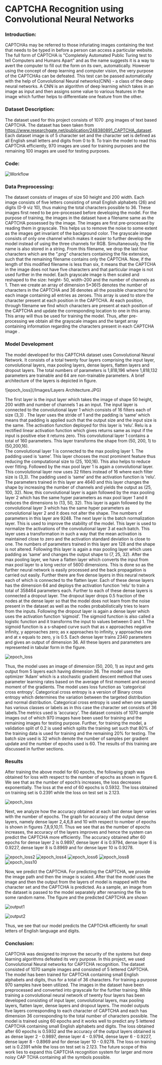 # CAPTCHA Recognition using Convolutional Neural Networks

### Introduction:
CAPTCHAs may be referred to those infuriating images containing the text that needs to be typed in before a person can access a particular website. The full form of CAPTCHA is "Completely Automated Public Turing test to tell Computers and Humans Apart" and as the name suggests it is a way to avert the computer to fill out the form on its own, automatically. However using the concept of deep learning and computer vision, the very purpose of the CAPTCHAs can be defeated. This test can be passed automatically with the help of Convolutional Neural networks(CNN) - a class of the deep neural networks. A CNN is an algorithm of deep learning which takes in an image as input and then assigns some value to various features in the image which further helps to differentiate one feature from the other.

### Dataset Description:
The dataset used for this project consists of 1070 .png images of text based CAPTCHA. The dataset has been taken from https://www.researchgate.net/publication/248380891_CAPTCHA_dataset. Each dataset image is of 5 character set and the character set is defined as all English small letters and digits from 0 to 9. To train the model to read this CAPTCHA efficiently, 970 images are used for training purposes and the remaining 100 images are used for testing purposes. 

### Code:
![Workflow](/Images/Workflow.JPG)

### Data Preprocessing:
The dataset consists of images of size 50 height and 200 width. Each image consists of five letters consisting of small English alphabets (26) and digits (0-9 viz 10), thus making the total characters possible to 36. These images first need to be pre-processed before developing the model. For the purpose of training, the images in the dataset have a filename same as the CAPTCHA possessed by the image.
The images are first pre-processed by reading them in grayscale. This helps us to remove the noise to some extent as the images get invariant of the background color. The grayscale image consists of only one channel which makes it easier to further develop the model instead of using the three channels for RGB. Simultaneously, the file name is also stored in a string. From this filename, we drop the last four characters which are the “.png” characters containing the file extension, such that the remaining filename contains only the CAPTCHA. Now, if the length of this modified filename is less than six, it means that the CAPTCHA in the image does not have five characters and that particular image is not used further in the model.
Each grayscale image is then scaled and reshaped to the size: height- 50, width-200 and the number of channels as 1. Then we create an array of dimension 5*36(5 denotes the number of characters in the CAPTCHA and 36 denotes all the possible characters) for each image containing all entries as zeroes. This array is used to store the character present at each position in the CAPTCHA. At each position, through filename we find which characters are present at each position of the CAPTCHA and update the corresponding location to one in this array. This array will thus be used for training the model.
Thus, after pre-processing we obtain all the grayscale images and the target array containing information regarding the characters present in each CAPTCHA image
.
### Model Development

The model developed for this CAPTCHA dataset uses Convolutional Neural Network. It consists of a total twenty four layers comprising the input layer, convolutional layers, max pooling layers, dense layers, flatten layers and dropout layers. The total numbers of parameters is 1,818,196 where 1,818,132 parameters are trainable and 64 are non-trainable parameters. A brief architecture of the layers is depicted in figure.

![epoch_loss](/Images/Layers Architecture.JPG)

The first layer is the input layer which takes the image of shape 50 height, 200 width and number of channels 1 as an input. The input layer is connected to the convolutional layer 1 which consists of 16 filters each of size (3,3) . The layer uses the stride of 1 and the padding is ‘same’ which means that padding is applied such that the output size and the input size is the same. The activation function deployed for this layer is ‘relu’. Relu is a rectified linear activation function which gives returns same as input if the input is positive else it returns zero. This convolutional layer 1 contains a total of 160 parameters. This layer transforms the shape from (50, 200, 1) to (50,200,16).  
The convolutional layer 1 is connected to the max pooling layer 1. The padding used is ‘same’. This layer chooses the most prominent feature thus reducing the computational size to (25, 100,16). This also helps to reduce over fitting. Followed by the max pool layer 1 is again a convolutional layer. This convolutional layer now uses 32 filters instead of 16 where each filter size is (3,3). The padding used is ‘same’ and the activation function is ‘relu’. The parameters trained in this layer are 4640 and this layer changes the shape by increasing the number of channels and yields the output as (25, 100, 32). Now, this convolutional layer is again followed by the max pooling layer 2 which has the same hyper parameters as max pool layer 1 and it reduces the dimensions to (13, 50, 32). This layer is again followed by the convolutional layer 3 which has the same hyper parameters as convolutional layer 2 and it does not alter the shape. The numbers of parameters in this layer are 9248.
The next layer is the batch normalization layer. This is used to improve the stability of the model. This layer is used to normalize the activations of the convolutional layer 3 at each batch. This layer uses a transformation in such a way that the mean activation is maintained close to zero and the activation standard deviation is close to one. The numbers of parameters trained in this layer are 128 and the shape is not altered. Following this layer is again a max pooling layer which uses padding as ‘same’ and changes the output shape to (7, 25, 32). 
After the max pooling layer, we have a flatten layer which converts the input from max pool layer to a long vector of 5600 dimensions. This is done so as the further neural network is easily processed and the back propagation is carried out easily. Further there are five dense layers in this neural network each of which is connected to the flatten layer. Each of these dense layers has the dimension 64 and deploys the activation function ‘relu’ to train a total of 358464 parameters each. Further to each of these dense layers is connected a dropout layer. The dropout layer drops 0.5 fraction of the nodes at the dense layer so that the model does not learn from the noise present in the dataset as well as the nodes probabilistically tries to learn from the inputs. Following the dropout layer is again a dense layer which uses the activation function ‘sigmoid’. The sigmoid function is also called a logistic function and it transforms the input to values between 0 and 1. The sigmoid function is a s-shaped curve such that as x approaches negative infinity, y approaches zero; as x approaches to infinity, y approaches one and at x equals to zero, y is 0.5. Each dense layer trains 2340 parameters and gives an output of dimension 36. All these layers and parameters are represented in tabular form in the figure.


![epoch_loss](/Images/Layers.JPG)

Thus, the model uses an image of dimension (50, 200, 1) as input and gets output from 5 layers each having dimension 36. The model uses the optimizer ‘Adam’ which is a stochastic gradient descent method that uses parameter learning rates based on the average of first moment and second moment of the gradients. The model uses loss function as ‘categorical cross entropy’. Categorical cross entropy is a version of Binary cross entropy which determines the variation between the targeted distribution and normal distribution. Categorical cross entropy is used when one sample has various classes or labels as in this case the character set consists of 36 labels.The metrics used is ‘accuracy’.
The dataset consists of 1070 sample images out of which 970 images have been used for training and the remaining images for testing purpose. Further, for training the model, a validation split of 0.2 is used which splits the training set such that 80% of the training data is used for training and the remaining 20% for testing. The batch size used is 32 which denote the number of samples per gradient update and the number of epochs used is 60. The results of this training are discussed in further sections.





### Results 

After training the above model for 60 epochs, the following graph was obtained for loss with respect to the number of epochs as shown in figure 6. We see that as the number of epoch’s increases, the loss decreases exponentially. The loss at the end of 60 epochs is 0.5932. The loss obtained on training set is 0.2391 while the loss on test set is 2.123.

![epoch_loss](/Images/epoch_loss.JPG)

Next, we analyze how the accuracy obtained at each last dense layer varies with the number of epochs. The graph for accuracy of the output dense layers, namely dense layer 2,4,6,8 and 10 with respect to number of epochs is shown in figures 7,8,9,10,11. Thus we see that as the number of epochs increases, the accuracy of the layers improves and hence the system can predict the CAPTCHA more efficiently. The accuracy obtained after 60 epochs for dense layer 2 is 0.9897, dense layer 4 is 0.9794,  dense layer 6 is 0.9227, dense layer 8 is 0.8969 and for dense layer 10 is 0.9278.

![epoch_loss2](/Images/epoch_loss_2.JPG)
![epoch_loss4](/Images/epoch_loss_4.JPG)
![epoch_loss6](/Images/epoch_loss_6.JPG)
![epoch_loss8](/Images/epoch_loss_8.JPG)
![epoch_loss10](/Images/epoch_loss_10.JPG)

Now, we predict the CAPTCHA. For predicting the CAPTCHA, we provide the image path and then the image is scaled. After that the model uses the image and then the output from the layers of model is mapped with the character set and the CAPTCHA is predicted. As a sample, an image from the dataset is passed to the model separately after renaming the file to some random name. The figure and the predicted CAPTCHA are shown

![output1](/Images/snippet1.JPG)


![output2](/Images/snippet2.JPG)

Thus, we see that our model predicts the CAPTCHA efficiently for small letters of English language and digits. 

### Conclusion:
CAPTCHA was designed to improve the security of the systems but deep learning algorithms defeated its very purpose. In this project, we used Convolutional Neural networks for CAPTCHA recognition. The dataset consisted of 1070 sample images and consisted of 5 lettered CAPTCHA. The model has been trained for CAPTCHA containing small English alphabets and digits, thus for a total of 36 characters. For training a purpose 970 samples have been utilized. The images in the dataset have been preprocessed and converted into grayscale for the further training. While training a convolutional neural network of twenty four layers has been developed consisting of input layer, convolutional layers, max pooling layers, flatten layer, dense layers and dropout layers. The model outputs five layers corresponding to each character of CAPTCHA and each has dimension 36 corresponding to the total number of characters possible. The model is trained using 60 epochs and it works well to predict any 5 lettered CAPTCHA containing small English alphabets and digits. The loss obtained after 60 epochs is 0.5932 and the accuracy of the output layers obtained is as dense layer 2 - 0.9897, dense layer 4 - 0.9794, dense layer 6 - 0.9227, dense layer 8 - 0.8969 and for dense layer 10 - 0.9278. The loss on training set is 0.2391 while the loss on test set is 2.123. The future scope of this work lies to expand this CAPTCHA recognition system for larger and more noisy CAP
TCHA containing all the symbols possible.  







